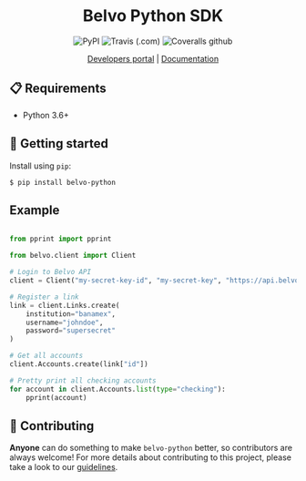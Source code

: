 <h1 align="center">Belvo Python SDK</h1>
<p align="center">
    <img alt="PyPI" src="https://img.shields.io/pypi/v/belvo-python?style=for-the-badge">
    <img alt="Travis (.com)" src="https://img.shields.io/travis/com/belvo-finance/belvo-python?style=for-the-badge">
    <img alt="Coveralls github" src="https://img.shields.io/coveralls/github/belvo-finance/belvo-python?style=for-the-badge">
</p>
<p align="center"><a href="https://developers.belvo.co">Developers portal</a> | <a href="https://belvo-finance.github.io/belvo-python">Documentation</a></p>

## :clipboard: Requirements
* Python 3.6+

## :rocket: Getting started

Install using `pip`:
```
$ pip install belvo-python
```

## Example
```python

from pprint import pprint

from belvo.client import Client

# Login to Belvo API
client = Client("my-secret-key-id", "my-secret-key", "https://api.belvo.co")

# Register a link 
link = client.Links.create(
    institution="banamex",
    username="johndoe",
    password="supersecret"
)

# Get all accounts
client.Accounts.create(link["id"])

# Pretty print all checking accounts
for account in client.Accounts.list(type="checking"):
    pprint(account)
```

## :busts_in_silhouette: Contributing
**Anyone** can do something to make `belvo-python` better, so contributors are always welcome!
For more details about contributing to this project, please take a look to our [guidelines](CONTRIBUTING.md). 